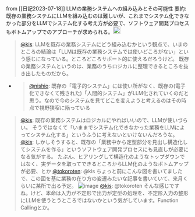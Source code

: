 
from [[日記2023-07-18]]
LLMの業務システムへの組み込みとその可能性
要約: 既存の業務システムにLLMを組み込むのは難しいが、これまでシステム化できなかった部分をLLMでシステム化する考え方が必要で、ソフトウェア開発プロセスもボトムアップでのアプローチが求められる。<img src='https://scrapbox.io/api/pages/nishio/gpt/icon' alt='gpt.icon' height="19.5"/>

> [@kis](https://twitter.com/kis/status/1681137565389426689?s=20): LLMを既存の業務システムにどう組み込むかという観点で、いまのところの結論は「LLMは既存の業務システムでは使いどころがない」という感じになっている。ところどころサポート的に使えるだろうけど。
> 既存の業務システムというのは、業務のうちロジカルに整理できるところを抜き出したものだから。
- > [@nishio](https://twitter.com/nishio/status/1681138348021420032?s=20): 既存の「電子的システム」には使い所がなく、既存の(電子化できなくて残された)「人間的システム」がLLM化されていくのだと思う。なので今のシステムを見てどこを変えようと考えるのはその時点で視野狭窄に陥っている
> [@kis](https://twitter.com/kis/status/1681138083327246336?s=20): 既存の業務システムはロジカルにやればいいので、LLMが使いづらい。
> そうではなくて「いままでシステム化できなかった業務をLLMによってシステム化する」というふうに考えないといけないんだろうな。
> [@kis](https://twitter.com/kis/status/1681143096485236737?s=20): しかしそうすると、既存の「業務中から定型部分を見出し構造化してシステムを作る」というソフトウェア開発プロセスにも見直しが必要になる気がする。
> たぶん、ヒアリングして構造化のようなトップダウンではなく、実データを取ってできるところからLLM化のようなボトムアップが必要、とか
> [@tokoroten](https://twitter.com/tokoroten/status/1681144379111768064?s=20): @kis ちょっと前にこんな図を書いてました
> で、この図を基に業務の在り方の変遷みたいな記事を書いていて、来月くらいに某所で出る予定。
>  ![image](https://gyazo.com/54ccb9057dfb3f547894d1ffefa4b3b1/thumb/1000)
> [@kis](https://twitter.com/kis/status/1681145944249892866?s=20): @tokoroten そんな感じですね。けど、本命は入力が不定形で出力が定型の処理を、不定形入力の整形にLLMを使うとうところではないかという気がしています。Function Callingとか。

